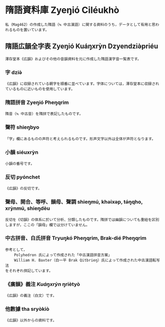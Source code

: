 # 隋語資料庫 Zyeŋió Ciléukhò
	私（Mag462）の作成した隋語（≒ 中古漢語）に関する資料のうち，データとして有用と思われるものを置いています。
        
## 隋語広韻全字表 Zyeŋió Kuáŋxrỳn Dzyendziə̀priéu
	澤存堂本《広韻》およびその他の音韻資料を元に作成した隋語漢字音一覧表です。
        
### 字 dziə̀
	《広韻》に収録されている親字を順番に並べています。字体については，澤存堂本に収録されているものに近いものを使用しています。
        
### 隋語拼音 Zyeŋió Pheŋqrim
	隋音（≒ 中古音）を隋拼で表記したものです。
        
### 聲符 shieŋbyo
	「字」欄にあるものの声符と考えられるものです。形声文字以外は全体が声符となります。
        
### 小韻 siéuxrỳn
	小韻の番号です。
        
### 反切 pyónchet
	《広韻》の反切です。
        
### 聲母、開合、等呼、韻母、聲調 shieŋmú, khəixəp, tə́ŋqho, xrỳnmú, shieŋdèu
	反切を《切韻》の体系に於いて分析、分類したものです。隋拼では幽韻についても重紐を区別しますが，ここの「韻母」欄では分けていません。
        
### 中古拼音、白氏拼音 Tryuŋkó Pheŋqrim, Brak-dié Pheŋqrim
	参考として，
		Polyhedron 氏によって作成された「中古漢語拼音方案」
		William H. Baxter（白一平 Brak Qitbrieŋ）氏によって作成された中古漢語転写法
	をそれぞれ併記しています。
        
### 《廣韻》義注 _Kuáŋxrỳn_ ŋriètyò
	《広韻》の義注（白文）です。
        
### 他數據 tha sryòkiò
	《広韻》以外からの資料です。
